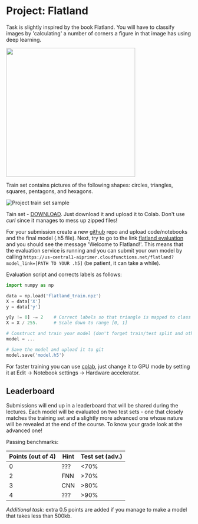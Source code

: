 # Project: Flatland

Task is slightly inspired by the book Flatland. You will have to classify images by 'calculating' a number of corners a figure in that image has using deep learning.

<img src="https://www.manhattanrarebooks.com/pictures/2038.jpg?v=1516738067" width="350"/>

Train set contains pictures of the following shapes: circles, triangles, squares, pentagons, and hexagons.

![Project train set sample](img/flatland.png)

Tain set - [DOWNLOAD](https://github.com/trokas/ai_primer/blob/master/flatland_train.npz). Just download it and upload it to Colab. Don't use *curl* since it manages to mess up zipped files!

For your submission create a new [github](https://github.com/) repo and upload code/notebooks and the final model (.h5 file). Next, try to go to the link [flatland evaluation](https://us-central1-aiprimer.cloudfunctions.net/flatland) and you should see the message 'Welcome to Flatland!'. This means that the evaluation service is running and you can submit your own model by calling `https://us-central1-aiprimer.cloudfunctions.net/flatland?model_link=[PATH TO YOUR .h5]` (be patient, it can take a while).

Evaluation script and corrects labels as follows:

```python
import numpy as np

data = np.load('flatland_train.npz')
X = data['X']
y = data['y']

y[y != 0] -= 2    # Correct labels so that triangle is mapped to class 1
X = X / 255.      # Scale down to range [0, 1]

# Construct and train your model (don't forget train/test split and other tricks)
model = ...

# Save the model and upload it to git
model.save('model.h5')
```

For faster training you can use [colab](https://colab.research.google.com/), just change it to GPU mode by setting it at Edit -> Notebook settings -> Hardware accelerator.

## Leaderboard

Submissions will end up in a leaderboard that will be shared during the lectures. Each model will be evaluated on two test sets - one that closely matches the training set and a slightly more advanced one whose nature will be revealed at the end of the course. To know your grade look at the advanced one!

Passing benchmarks:

| Points (out of 4) | Hint | Test set (adv.) |
|---|---|---|
| 0 | ??? | <70% |
| 2 | FNN | >70% |
| 3 | CNN | >80% |
| 4 | ??? | >90% |

*Additional task:* extra 0.5 points are added if you manage to make a model that takes less than 500kb.
